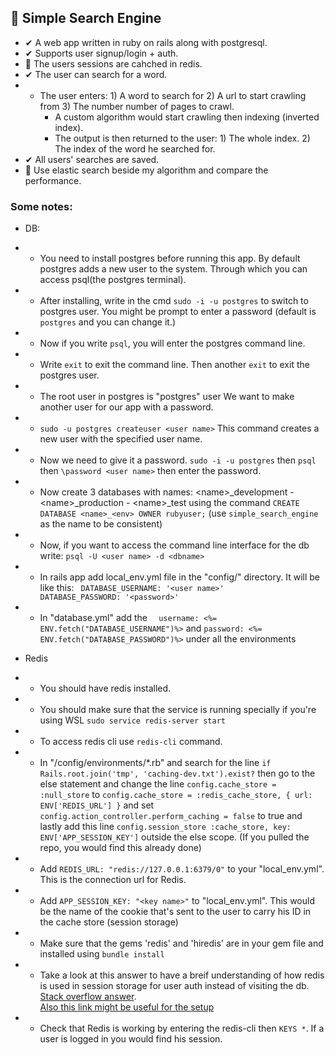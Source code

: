## 🔎 Simple Search Engine

- ✔ A web app written in ruby on rails along with postgresql.
- ✔ Supports user signup/login + auth.
- 🔳 The users sessions are cahched in redis.
- ✔ The user can search for a word.
- - The user enters: 1) A word to search for 2) A url to start crawling from 3) The number number of pages to crawl.
	- A custom algorithm would start crawling then indexing (inverted index).
	- The output is then returned to the user: 1) The whole index.  2) The index of the word he searched for.
- ✔ All users' searches are saved.
- 🔳 Use elastic search beside my algorithm and compare the performance.




### Some notes:

- DB:
- - You need to install postgres before running this app. By default postgres adds a new user to the system. Through which you can access psql(the postgres terminal).
- - After installing, write in the cmd `sudo -i -u postgres` to switch to postgres user. You might be prompt to enter a password (default is `postgres` and you can change it.)
- - Now if you write `psql`, you will enter the postgres command line.
- - Write `exit` to exit the command line. Then another `exit` to exit the postgres user.
- - The root user in postgres is "postgres" user We want to make another user for our app with a password.
- - `sudo -u postgres createuser <user name>` This command creates a new user with the specified user name.
- - Now we need to give it a password. `sudo -i -u postgres` then `psql` then `\password <user name>` then enter the password.
- - Now create 3 databases with names: &lt;name&gt;_development - &lt;name&gt;_production - &lt;name&gt;_test using the command `CREATE DATABASE <name>_<env> OWNER rubyuser;` (use `simple_search_engine` as the name to be consistent)
- - Now, if you want to access the command line interface for the db write: `psql -U <user name> -d <dbname>`
- - In rails app add local_env.yml file in the "config/" directory. It will be like this:
		<code>
		DATABASE_USERNAME: '&lt;user name&gt;'
		DATABASE_PASSWORD: '&lt;password&gt;'
		</code>
- - In "database.yml" add the `  username: <%= ENV.fetch("DATABASE_USERNAME")%>` and `password: <%= ENV.fetch("DATABASE_PASSWORD")%>` under all the environments

- Redis
- - You should have redis installed.
- - You should make sure that the service is running specially if you're using WSL `sudo service redis-server start`
- - To access redis cli use `redis-cli` command.
- - In "/config/environments/*.rb" and search for the line `if Rails.root.join('tmp', 'caching-dev.txt').exist?` then go to the else statement and change the line `config.cache_store = :null_store` to `config.cache_store = :redis_cache_store, { url: ENV['REDIS_URL'] }` and set `config.action_controller.perform_caching = false` to true and lastly add this line `config.session_store :cache_store, key: ENV['APP_SESSION_KEY']` outside the else scope. (If you pulled the repo, you would find this already done)
- - Add `REDIS_URL: "redis://127.0.0.1:6379/0"` to your "local_env.yml". This is the connection url for Redis.
- - Add `APP_SESSION_KEY: "<key name>"` to "local_env.yml". This would be the name of the cookie that's sent to the user to carry his ID in the cache store (session storage)
- - Make sure that the gems 'redis' and 'hiredis' are in your gem file and installed using `bundle install`
- - Take a look at this answer to have a breif understanding of how redis is used in session storage for user auth instead of visiting the db. <a href="https://stackoverflow.com/questions/39601527/how-session-works-in-rails#answer-39602237">Stack overflow answer</a>. <br/>
	<a href="https://kirillshevch.medium.com/configuration-cache-and-rails-session-store-with-redis-b3ce6f64d1fc">Also this link might be useful for the setup</a>
- - Check that Redis is working by entering the redis-cli then `KEYS *`. If a user is logged in you would find his session.